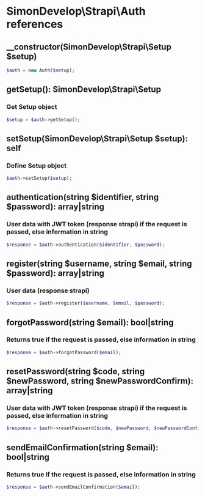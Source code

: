 # SimonDevelop\Strapi\Auth references

## __constructor(SimonDevelop\Strapi\Setup $setup)
```php
$auth = new Auth($setup);
```

## getSetup(): SimonDevelop\Strapi\Setup
### Get Setup object
```php
$setup = $auth->getSetup();
```

## setSetup(SimonDevelop\Strapi\Setup $setup): self
### Define Setup object
```php
$auth->setSetup($setup);
```

## authentication(string $identifier, string $password): array|string
### User data with JWT token (response strapi) if the request is passed, else information in string
```php
$response = $auth->authentication($identifier, $password);
```

## register(string $username, string $email, string $password): array|string
### User data (response strapi)
```php
$response = $auth->register($username, $email, $password);
```

## forgotPassword(string $email): bool|string
### Returns true if the request is passed, else information in string
```php
$response = $auth->forgotPassword($email);
```

## resetPassword(string $code, string $newPassword, string $newPasswordConfirm): array|string
### User data with JWT token (response strapi) if the request is passed, else information in string
```php
$response = $auth->resetPassword($code, $newPassword, $newPasswordConfirm);
```

## sendEmailConfirmation(string $email): bool|string
### Returns true if the request is passed, else information in string
```php
$response = $auth->sendEmailConfirmation($email);
```